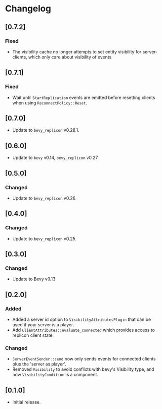 # Changelog

## [0.7.2]

### Fixed

- The visibility cache no longer attempts to set entity visibility for server-clients, which only care about visibility of events.


## [0.7.1]

### Fixed

- Wait until `StartReplication` events are emitted before resetting clients when using `ReconnectPolicy::Reset`.


## [0.7.0]

- Update to `bevy_replicon` v0.28.1.


## [0.6.0]

- Update to `bevy` v0.14, `bevy_replicon` v0.27.


## [0.5.0]

### Changed

- Update to `bevy_replicon` v0.26.


## [0.4.0]

### Changed

- Update to `bevy_replicon` v0.25.


## [0.3.0]

### Changed

- Update to Bevy v0.13


## [0.2.0]

### Added

- Added a server id option to `VisibilityAttributesPlugin` that can be used if your server is a player.
- Add `ClientAttributes::evaluate_connected` which provides access to replicon client state.

### Changed

- `ServerEventSender::send` now only sends events for connected clients plus the 'server as player'.
- Removed `Visibility` to avoid conflicts with bevy's Visibility type, and now `VisibilityCondition` is a component.

## [0.1.0]

- Initial release.
